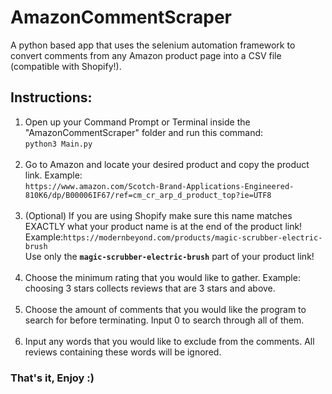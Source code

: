 # AmazonCommentScraper
A python based app that uses the selenium automation framework to convert comments from any Amazon product page into a CSV file (compatible with Shopify!).

## Instructions:
1. Open up your Command Prompt or Terminal inside the "AmazonCommentScraper" folder and run this command:</br>
```python3 Main.py```<br><br>
2. Go to Amazon and locate your desired product and copy the product link. Example:</br>
```https://www.amazon.com/Scotch-Brand-Applications-Engineered-810K6/dp/B00006IF67/ref=cm_cr_arp_d_product_top?ie=UTF8```<br><br>
3. (Optional) If you are using Shopify make sure this name matches EXACTLY what your product name is at the end of the product link! Example:```https://modernbeyond.com/products/magic-scrubber-electric-brush```<br>
Use only the <b>```magic-scrubber-electric-brush```</b> part of your product link!<br><br>
4. Choose the minimum rating that you would like to gather. Example: choosing 3 stars collects reviews that are 3 stars and above.<br><br>
5. Choose the amount of comments that you would like the program to search for before terminating. Input 0 to search through all of them. <br><br>
6. Input any words that you would like to exclude from the comments. All reviews containing these words will be ignored.

### That's it, Enjoy :)
